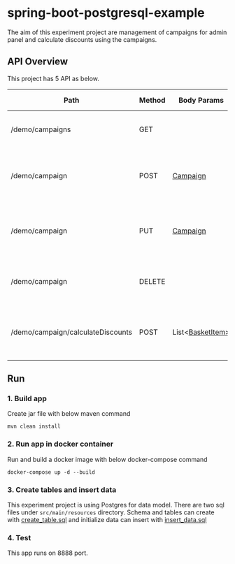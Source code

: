 # spring-boot-postgresql-example

The aim of this experiment project are management of campaigns for admin panel and calculate discounts using the campaigns.

## API Overview

This project has 5 API as below.

| Path | Method | Body Params | Request Params | Response | Description
| --- | --- | --- | --- | --- | ---
| /demo/campaigns | GET | | | [Campaign](https://github.com/umtbrbr/spring-boot-postgresql-example/blob/master/src/main/java/com/campaign/demo/entity/Campaign.java) | Returns all campaigns without any filter
| /demo/campaign | POST | [Campaign](https://github.com/umtbrbr/spring-boot-postgresql-example/blob/master/src/main/java/com/campaign/demo/entity/Campaign.java) | | [Campaign](https://github.com/umtbrbr/spring-boot-postgresql-example/blob/master/src/main/java/com/campaign/demo/entity/Campaign.java) | Create a new campaign with given campaign details
| /demo/campaign | PUT | [Campaign](https://github.com/umtbrbr/spring-boot-postgresql-example/blob/master/src/main/java/com/campaign/demo/entity/Campaign.java) | id | [Campaign](https://github.com/umtbrbr/spring-boot-postgresql-example/blob/master/src/main/java/com/campaign/demo/entity/Campaign.java) | Find campaign with given id and update that campaign 
| /demo/campaign | DELETE | | id | [Campaign](https://github.com/umtbrbr/spring-boot-postgresql-example/blob/master/src/main/java/com/campaign/demo/entity/Campaign.java) | Delete campaign with given campaign id
| /demo/campaign/calculateDiscounts | POST | List<[BasketItem>](https://github.com/umtbrbr/spring-boot-postgresql-example/blob/master/src/main/java/com/campaign/demo/entity/BasketItem.java) | | List<[BasketItem>](https://github.com/umtbrbr/spring-boot-postgresql-example/blob/master/src/main/java/com/campaign/demo/entity/BasketItem.java) | Calculate discounts with using campaign of category or product

## Run

### 1. Build app

Create jar file with below maven command

    mvn clean install

### 2. Run app in docker container

Run and build a docker image with below docker-compose command

    docker-compose up -d --build
    
### 3. Create tables and insert data

This experiment project is using Postgres for data model. There are two sql files under `src/main/resources` directory. Schema and tables can create with [create_table.sql](https://github.com/umtbrbr/spring-boot-postgresql-example/blob/master/src/main/resources/create_table.sql) and initialize data can insert with [insert_data.sql](https://github.com/umtbrbr/spring-boot-postgresql-example/blob/master/src/main/resources/insert_data.sql)

### 4. Test

This app runs on 8888 port.
